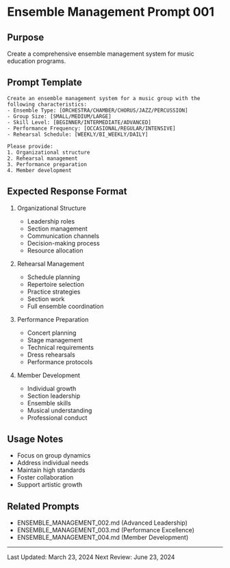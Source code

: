 # Ensemble Management Prompt 001

## Purpose
Create a comprehensive ensemble management system for music education programs.

## Prompt Template
```
Create an ensemble management system for a music group with the following characteristics:
- Ensemble Type: [ORCHESTRA/CHAMBER/CHORUS/JAZZ/PERCUSSION]
- Group Size: [SMALL/MEDIUM/LARGE]
- Skill Level: [BEGINNER/INTERMEDIATE/ADVANCED]
- Performance Frequency: [OCCASIONAL/REGULAR/INTENSIVE]
- Rehearsal Schedule: [WEEKLY/BI_WEEKLY/DAILY]

Please provide:
1. Organizational structure
2. Rehearsal management
3. Performance preparation
4. Member development
```

## Expected Response Format
1. Organizational Structure
   - Leadership roles
   - Section management
   - Communication channels
   - Decision-making process
   - Resource allocation

2. Rehearsal Management
   - Schedule planning
   - Repertoire selection
   - Practice strategies
   - Section work
   - Full ensemble coordination

3. Performance Preparation
   - Concert planning
   - Stage management
   - Technical requirements
   - Dress rehearsals
   - Performance protocols

4. Member Development
   - Individual growth
   - Section leadership
   - Ensemble skills
   - Musical understanding
   - Professional conduct

## Usage Notes
- Focus on group dynamics
- Address individual needs
- Maintain high standards
- Foster collaboration
- Support artistic growth

## Related Prompts
- ENSEMBLE_MANAGEMENT_002.md (Advanced Leadership)
- ENSEMBLE_MANAGEMENT_003.md (Performance Excellence)
- ENSEMBLE_MANAGEMENT_004.md (Member Development)

---
Last Updated: March 23, 2024
Next Review: June 23, 2024 
